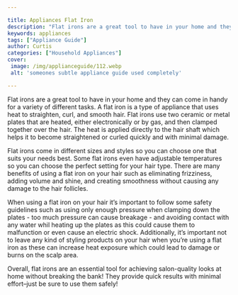 ```yaml
---

title: Appliances Flat Iron
description: "Flat irons are a great tool to have in your home and they can come in handy for a variety of different tasks. A flat iron is a typ...swipe up to find out"
keywords: appliances
tags: ["Appliance Guide"]
author: Curtis
categories: ["Household Appliances"]
cover: 
 image: /img/applianceguide/112.webp
 alt: 'someones subtle appliance guide used completely'

---
```


Flat irons are a great tool to have in your home and they can come in handy for a variety of different tasks. A flat iron is a type of appliance that uses heat to straighten, curl, and smooth hair. Flat irons use two ceramic or metal plates that are heated, either electronically or by gas, and then clamped together over the hair. The heat is applied directly to the hair shaft which helps it to become straightened or curled quickly and with minimal damage.

Flat irons come in different sizes and styles so you can choose one that suits your needs best. Some flat irons even have adjustable temperatures so you can choose the perfect setting for your hair type. There are many benefits of using a flat iron on your hair such as eliminating frizziness, adding volume and shine, and creating smoothness without causing any damage to the hair follicles.

When using a flat iron on your hair it’s important to follow some safety guidelines such as using only enough pressure when clamping down the plates - too much pressure can cause breakage - and avoiding contact with any water whil heating up the plates as this could cause them to malfunction or even cause an electric shock. Additionally, it’s important not to leave any kind of styling products on your hair when you’re using a flat iron as these can increase heat exposure which could lead to damage or burns on the scalp area. 

Overall, flat irons are an essential tool for achieving salon-quality looks at home without breaking the bank! They provide quick results with minimal effort–just be sure to use them safely!
